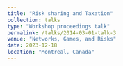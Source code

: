 ```yaml
---
title: "Risk sharing and Taxation"
collection: talks
type: "Workshop proceedings talk"
permalink: /talks/2014-03-01-talk-3
venue: "Networks, Games, and Risks"
date: 2023-12-18
location: "Montreal, Canada"
---
```

